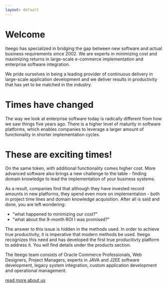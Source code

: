 ```yaml
---
layout: default
---
```

# Welcome

Iteego has specialized in bridging the gap between new software and actual business requirements since 2002. We are experts in minimizing cost and maximizing returns in large-scale e-commerce implementation and enterprise software integration.

We pride ourselves in being a leading provider of continuous delivery in large-scale application development and we deliver results in productivity that has yet to be matched in the industry.


# Times have changed

The way we look at enterprise software today is radically different from how we saw things five years ago. There is a higher level of maturity in software platforms, which enables companies to leverage a larger amount of functionality in shorter implementation cycles.

# These are exciting times!

On the same token, with additional functionality comes higher cost. More advanced software also brings a new challenge to the table - finding domain knowledge to lead the implementation of your business systems.

As a result, companies find that although they have invested record amounts in new platforms, they spend even more on implementation - both in project time lines and domain knowledge acquisition. After all is said and done, you are left wondering:

* "what happened to minimizing our cost?"
* "what about the 9-month ROI I was promised?"

The answer to this issue is hidden in the methods used. In order to achieve true productivity, it is imperative that modern methods be used. Iteego recognizes this need and has developed the first true producitivty platform to address it. You will find details under the products section.

The Iteego team consists of Oracle Commerce Professionals, Web Designers, Project Managers, experts in JAVA and J2EE software development, legacy system integration, custom application development and operational management.

[read more about us](more "Optional Title")